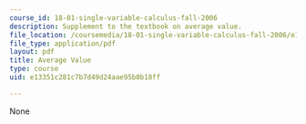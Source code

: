 ```yaml
---
course_id: 18-01-single-variable-calculus-fall-2006
description: Supplement to the textbook on average value.
file_location: /coursemedia/18-01-single-variable-calculus-fall-2006/e13351c281c7b7d49d24aae95b0b18ff_av_average_value.pdf
file_type: application/pdf
layout: pdf
title: Average Value
type: course
uid: e13351c281c7b7d49d24aae95b0b18ff

---
```

None